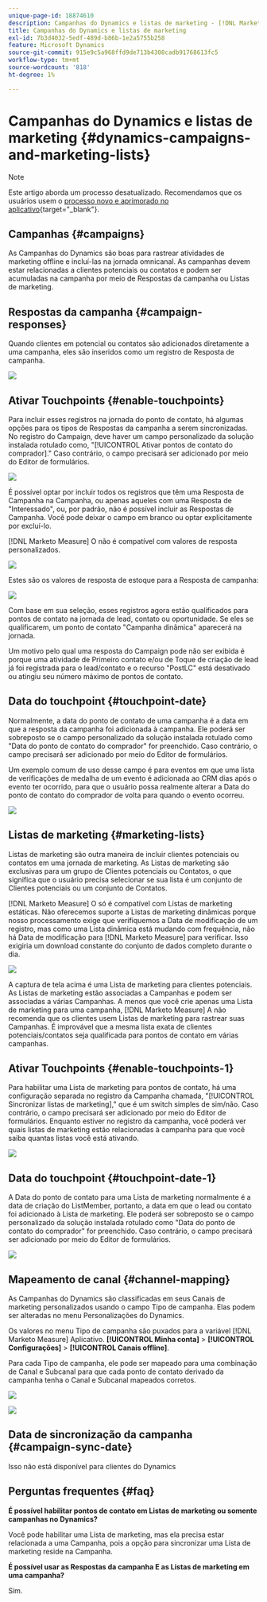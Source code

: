 ```yaml
---
unique-page-id: 18874610
description: Campanhas do Dynamics e listas de marketing - [!DNL Marketo Measure]
title: Campanhas do Dynamics e listas de marketing
exl-id: 7b3d4032-5edf-489d-b86b-1e2a5755b258
feature: Microsoft Dynamics
source-git-commit: 915e9c5a968ffd9de713b4308cadb91768613fc5
workflow-type: tm+mt
source-wordcount: '818'
ht-degree: 1%

---
```


# Campanhas do Dynamics e listas de marketing {#dynamics-campaigns-and-marketing-lists}

>[!NOTE]
>
>Este artigo aborda um processo desatualizado. Recomendamos que os usuários usem o [processo novo e aprimorado no aplicativo](/help/channel-tracking-and-setup/offline-channels/custom-campaign-sync.md){target="_blank"}.

## Campanhas {#campaigns}

As Campanhas do Dynamics são boas para rastrear atividades de marketing offline e incluí-las na jornada omnicanal. As campanhas devem estar relacionadas a clientes potenciais ou contatos e podem ser acumuladas na campanha por meio de Respostas da campanha ou Listas de marketing.

## Respostas da campanha {#campaign-responses}

Quando clientes em potencial ou contatos são adicionados diretamente a uma campanha, eles são inseridos como um registro de Resposta de campanha.

![](assets/1.png)

## Ativar Touchpoints {#enable-touchpoints}

Para incluir esses registros na jornada do ponto de contato, há algumas opções para os tipos de Respostas da campanha a serem sincronizadas. No registro do Campaign, deve haver um campo personalizado da solução instalada rotulado como, &quot;[!UICONTROL Ativar pontos de contato do comprador].&quot; Caso contrário, o campo precisará ser adicionado por meio do Editor de formulários.

![](assets/2.png)

É possível optar por incluir todos os registros que têm uma Resposta de Campanha na Campanha, ou apenas aqueles com uma Resposta de &quot;Interessado&quot;, ou, por padrão, não é possível incluir as Respostas de Campanha. Você pode deixar o campo em branco ou optar explicitamente por excluí-lo.

[!DNL Marketo Measure] O não é compatível com valores de resposta personalizados.

![](assets/3.png)

Estes são os valores de resposta de estoque para a Resposta de campanha:

![](assets/4.png)

Com base em sua seleção, esses registros agora estão qualificados para pontos de contato na jornada de lead, contato ou oportunidade. Se eles se qualificarem, um ponto de contato &quot;Campanha dinâmica&quot; aparecerá na jornada.

Um motivo pelo qual uma resposta do Campaign pode não ser exibida é porque uma atividade de Primeiro contato e/ou de Toque de criação de lead já foi registrada para o lead/contato e o recurso &quot;PostLC&quot; está desativado ou atingiu seu número máximo de pontos de contato.

## Data do touchpoint {#touchpoint-date}

Normalmente, a data do ponto de contato de uma campanha é a data em que a resposta da campanha foi adicionada à campanha. Ele poderá ser sobreposto se o campo personalizado da solução instalada rotulado como &quot;Data do ponto de contato do comprador&quot; for preenchido. Caso contrário, o campo precisará ser adicionado por meio do Editor de formulários.

Um exemplo comum de uso desse campo é para eventos em que uma lista de verificações de medalha de um evento é adicionada ao CRM dias após o evento ter ocorrido, para que o usuário possa realmente alterar a Data do ponto de contato do comprador de volta para quando o evento ocorreu.

![](assets/5.png)

## Listas de marketing {#marketing-lists}

Listas de marketing são outra maneira de incluir clientes potenciais ou contatos em uma jornada de marketing. As Listas de marketing são exclusivas para um grupo de Clientes potenciais ou Contatos, o que significa que o usuário precisa selecionar se sua lista é um conjunto de Clientes potenciais ou um conjunto de Contatos.

[!DNL Marketo Measure] O só é compatível com Listas de marketing estáticas. Não oferecemos suporte a Listas de marketing dinâmicas porque nosso processamento exige que verifiquemos a Data de modificação de um registro, mas como uma Lista dinâmica está mudando com frequência, não há Data de modificação para [!DNL Marketo Measure] para verificar. Isso exigiria um download constante do conjunto de dados completo durante o dia.

![](assets/6.png)

A captura de tela acima é uma Lista de marketing para clientes potenciais. As Listas de marketing estão associadas a Campanhas e podem ser associadas a várias Campanhas. A menos que você crie apenas uma Lista de marketing para uma campanha, [!DNL Marketo Measure] A não recomenda que os clientes usem Listas de marketing para rastrear suas Campanhas. É improvável que a mesma lista exata de clientes potenciais/contatos seja qualificada para pontos de contato em várias campanhas.

## Ativar Touchpoints {#enable-touchpoints-1}

Para habilitar uma Lista de marketing para pontos de contato, há uma configuração separada no registro da Campanha chamada, &quot;[!UICONTROL Sincronizar listas de marketing],&quot; que é um switch simples de sim/não. Caso contrário, o campo precisará ser adicionado por meio do Editor de formulários. Enquanto estiver no registro da campanha, você poderá ver quais listas de marketing estão relacionadas à campanha para que você saiba quantas listas você está ativando.

![](assets/7.png)

## Data do touchpoint {#touchpoint-date-1}

A Data do ponto de contato para uma Lista de marketing normalmente é a data de criação do ListMember, portanto, a data em que o lead ou contato foi adicionado à Lista de marketing. Ele poderá ser sobreposto se o campo personalizado da solução instalada rotulado como &quot;Data do ponto de contato do comprador&quot; for preenchido. Caso contrário, o campo precisará ser adicionado por meio do Editor de formulários.

![](assets/8.png)

## Mapeamento de canal {#channel-mapping}

As Campanhas do Dynamics são classificadas em seus Canais de marketing personalizados usando o campo Tipo de campanha. Elas podem ser alteradas no menu Personalizações do Dynamics.

Os valores no menu Tipo de campanha são puxados para a variável [!DNL Marketo Measure] Aplicativo. **[!UICONTROL Minha conta]** > **[!UICONTROL Configurações]** > **[!UICONTROL Canais offline]**.

Para cada Tipo de campanha, ele pode ser mapeado para uma combinação de Canal e Subcanal para que cada ponto de contato derivado da campanha tenha o Canal e Subcanal mapeados corretos.

![](assets/9.png)

![](assets/10.png)

## Data de sincronização da campanha {#campaign-sync-date}

Isso não está disponível para clientes do Dynamics

## Perguntas frequentes {#faq}

**É possível habilitar pontos de contato em Listas de marketing ou somente campanhas no Dynamics?**

Você pode habilitar uma Lista de marketing, mas ela precisa estar relacionada a uma Campanha, pois a opção para sincronizar uma Lista de marketing reside na Campanha.

**É possível usar as Respostas da campanha E as Listas de marketing em uma campanha?**

Sim.
